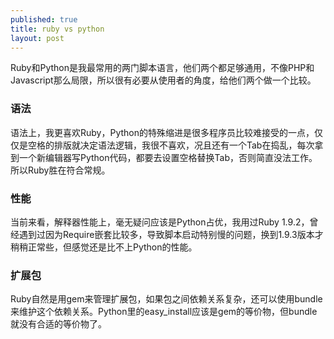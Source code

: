 ```yaml
---
published: true
title: ruby vs python
layout: post
---
```

Ruby和Python是我最常用的两门脚本语言，他们两个都足够通用，不像PHP和Javascript那么局限，所以很有必要从使用者的角度，给他们两个做一个比较。

### 语法

语法上，我更喜欢Ruby，Python的特殊缩进是很多程序员比较难接受的一点，仅仅是空格的排版就决定语法逻辑，我很不喜欢，况且还有一个Tab在捣乱，每次拿到一个新编辑器写Python代码，都要去设置空格替换Tab，否则简直没法工作。所以Ruby胜在符合常规。

### 性能

当前来看，解释器性能上，毫无疑问应该是Python占优，我用过Ruby 1.9.2，曾经遇到过因为Require嵌套比较多，导致脚本启动特别慢的问题，换到1.9.3版本才稍稍正常些，但感觉还是比不上Python的性能。 

### 扩展包

Ruby自然是用gem来管理扩展包，如果包之间依赖关系复杂，还可以使用bundle来维护这个依赖关系。Python里的easy_install应该是gem的等价物，但bundle就没有合适的等价物了。